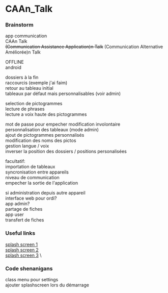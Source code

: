 # CAAn_Talk

### Brainstorm
app communication\
CAAn Talk\
~~(Communication Assistance Application)n Talk~~
(Communication Alternative Améliorée)n Talk

OFFLINE\
android

dossiers à la fin\
raccourcis (exemple j'ai faim)\
retour au tableau initial\
tableaux par défaut mais personnalisables (voir admin)

selection de pictogrammes\
lecture de phrases\
lecture a voix haute des pictogrammes

mot de passe pour empecher modification involontaire\
personnalisation des tableaux (mode admin)\
ajout de pictogrammes personnalisés\
modification des noms des pictos\
gestion langue / voix\
inverser la position des dossiers / positions personalisées


facultatif:\
importation de tableaux\
syncronisation entre appareils\
niveau de communication\
empecher la sortie de l'application

si administration depuis autre appareil\
interface web pour ordi?\
app admin?\
partage de fiches\
app user\
transfert de fiches


### Useful links

[splash screen 1](https://developer.android.com/reference/android/window/SplashScreen) \
[splash screen 2](https://developer.android.com/guide/topics/ui/splash-screen) \
[splash screen 3](https://developer.android.com/guide/topics/ui/splash-screen/migrate) \


### Code shenanigans

class menu pour settings\
ajouter splashscreen lors du démarrage